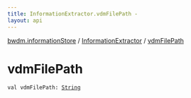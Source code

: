 ```yaml
---
title: InformationExtractor.vdmFilePath - 
layout: api
---
```


<div class='api-docs-breadcrumbs'><a href="../index.html">bwdm.informationStore</a> / <a href="index.html">InformationExtractor</a> / <a href="./vdm-file-path.html">vdmFilePath</a></div>

# vdmFilePath

<div class="signature"><code><span class="keyword">val </span><span class="identifier">vdmFilePath</span><span class="symbol">: </span><a href="https://kotlinlang.org/api/latest/jvm/stdlib/kotlin/-string/index.html"><span class="identifier">String</span></a></code></div>
